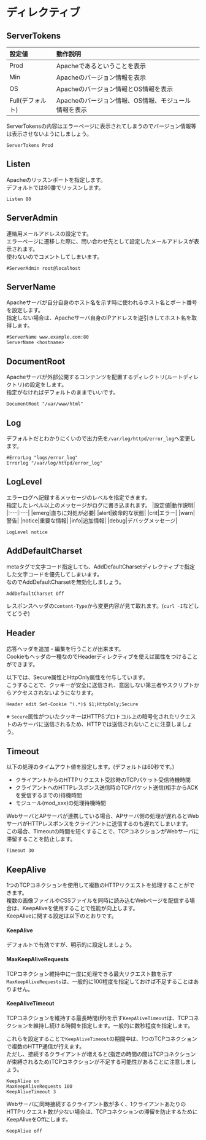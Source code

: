 # ディレクティブ
## ServerTokens
|設定値|動作説明|
|:---|:---|
|Prod|Apacheであるということを表示|
|Min|Apacheのバージョン情報を表示|
|OS|Apacheのバージョン情報とOS情報を表示|
|Full(デフォルト)|Apacheのバージョン情報、OS情報、モジュール情報を表示|

ServerTokensの内容はエラーページに表示されてしまうのでバージョン情報等は表示させないようにしましょう。
```
ServerTokens Prod
```
## Listen
Apacheのリッスンポートを指定します。  
デフォルトでは80番でリッスンします。
```
Listen 80
```
## ServerAdmin
連絡用メールアドレスの設定です。  
エラーページに遷移した際に、問い合わせ先として設定したメールアドレスが表示されます。  
使わないのでコメントしてしまいます。
```
#ServerAdmin root@localhost
```
## ServerName
Apacheサーバが自分自身のホスト名を示す時に使われるホスト名とポート番号を設定します。  
指定しない場合は、Apacheサーバ自身のIPアドレスを逆引きしてホスト名を取得します。
```
#ServerName www.example.com:80
ServerName <hostname>
```
## DocumentRoot
Apacheサーバが外部公開するコンテンツを配置するディレクトリ(ルートディレクトリ)の設定をします。  
指定がなければデフォルトのままでいいです。
```
DocumentRoot "/var/www/html"
```
## Log
デフォルトだとわかりにくいので出力先を`/var/log/httpd/error_log`へ変更します。
```
#ErrorLog "logs/error_log"
Errorlog "/var/log/httpd/error_log"
```
## LogLevel
エラーログへ記録するメッセージのレベルを指定できます。  
指定したレベル以上のメッセージがログに書き込まれます。
|設定値|動作説明|
|:---|:---|
|emerg|直ちに対処が必要|
|alert|致命的な状態|
|crit|エラー|
|warn|警告|
|notice|重要な情報|
|info|追加情報|
|debug|デバッグメッセージ|

```
LogLevel notice
```
## AddDefaultCharset
metaタグで文字コード指定しても、AddDefaultCharsetディレクティブで指定した文字コードを優先してしまいます。  
なのでAddDefaultCharsetを無効化しましょう。
```
AddDefaultCharset Off
```
レスポンスヘッダの`Content-Type`から変更内容が見て取れます。(`curl -I`などしてどうぞ)

## Header
応答ヘッダを追加・編集を行うことが出来ます。  
Cookieもヘッダの一種なのでHeaderディレクティブを使えば属性をつけることができます。  
  
以下では、Secure属性とHttpOnly属性を付与しています。  
こうすることで、クッキーが安全に送信され、意図しない第三者やスクリプトからアクセスされないようになります。
```
Header edit Set-Cookie ^(.*)$ $1;HttpOnly;Secure
```
※ `Secure`属性がついたクッキーはHTTPSプロトコル上の暗号化されたリクエストのみサーバに送信されるため、HTTPでは送信されないことに注意しましょう。

## Timeout
以下の処理のタイムアウト値を設定します。(デフォルトは60秒です。)
- クライアントからのHTTPリクエスト受診時のTCPパケット受信待機時間
- クライアントへのHTTPレスポンス送信時のTCPパケット送信(相手からACKを受信するまでの)待機時間
- モジュール(mod_xxx)の処理待機時間

WebサーバとAPサーバが連携している場合、APサーバ側の処理が遅れるとWebサーバがHTTPレスポンスをクライアントに送信するのも遅れてしまいます。  
この場合、Timeoutの時間を短くすることで、TCPコネクションがWebサーバに滞留することを防止します。
```
Timeout 30
```
## KeepAlive
1つのTCPコネクションを使用して複数のHTTPリクエストを処理することができます。  
複数の画像ファイルやCSSファイルを同時に読み込むWebページを配信する場合は、KeepAliveを使用することで性能が向上します。  
KeepAliveに関する設定は以下のとおりです。  
#### KeepAlive
デフォルトで有効ですが、明示的に設定しましょう。

#### MaxKeepAliveRequests
TCPコネクション維持中に一度に処理できる最大リクエスト数を示す`MaxKeepAliveRequests`は、一般的に100程度を指定しておけば不足することはありません。

#### KeepAliveTimeout
TCPコネクションを維持する最長時間(秒)を示す`KeepAliveTimeout`は、TCPコネクションを維持し続ける時間を指定します。一般的に数秒程度を指定します。  
  
これらを設定することで`KeepAliveTimeout`の期間中は、1つのTCPコネクションで複数のHTTP通信が行えます。  
ただし、接続するクライアントが増えると(指定の時間の間はTCPコネクションが束縛されるため)TCPコネクションが不足する可能性があることに注意しましょう。
```
KeepAlive on
MaxKeepAliveRequests 100
KeepAliveTimeout 3
```
  
Webサーバに同時接続するクライアント数が多く、1クライアントあたりのHTTPリクエスト数が少ない場合は、TCPコネクションの滞留を防止するためにKeepAliveをOffにします。
```
KeepAlive off
```
